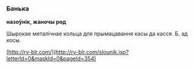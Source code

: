 ### Банька
**назоўнік, жаночы род**

Шырокае металічнае кольца для прымацавання касы да касся. Б. ад косы.

<a rel="author">[http://rv-blr.com/](http://rv-blr.com/slounik.jsp?letterId=0&maskId=0&pageId=354)</a>
